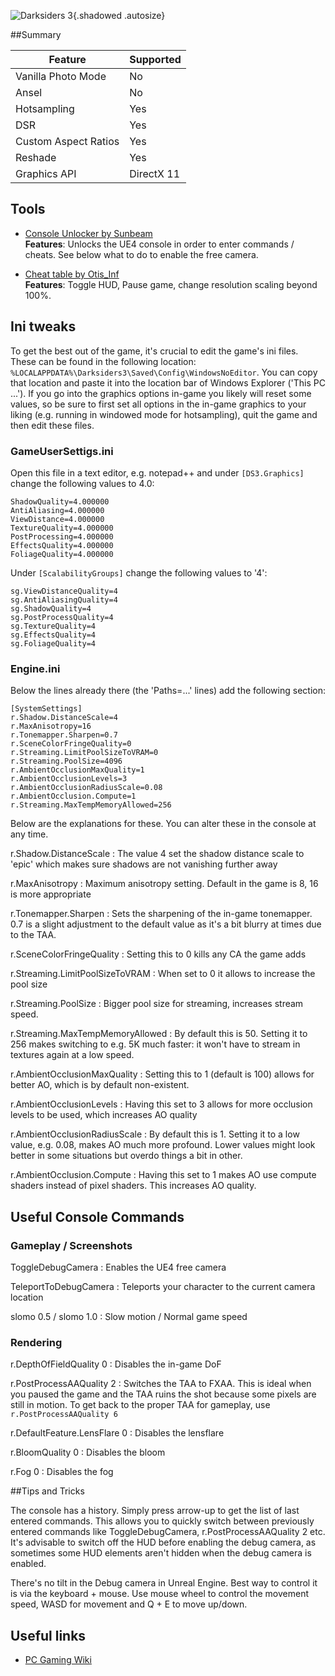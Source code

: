 ![Darksiders 3](Images\darksiders3_header.png "Shot by Otis_Inf"){.shadowed .autosize}

##Summary

Feature | Supported
--|--
Vanilla Photo Mode | No
Ansel | No
Hotsampling | Yes
DSR | Yes
Custom Aspect Ratios | Yes
Reshade | Yes
Graphics API | DirectX 11
 
## Tools

* [Console Unlocker by Sunbeam](http://fearlessrevolution.com/viewtopic.php?t=8318)  
**Features**: Unlocks the UE4 console in order to enter commands / cheats. See below what to do to enable
the free camera.

* [Cheat table by Otis_Inf](..\CheatTables\darksiders3.CT)  
**Features**: Toggle HUD, Pause game, change resolution scaling beyond 100%. 

## Ini tweaks

To get the best out of the game, it's crucial to edit the game's ini files. These can be found in the following location:
`%LOCALAPPDATA%\Darksiders3\Saved\Config\WindowsNoEditor`. You can copy that location and paste it into the location bar of Windows Explorer ('This PC ...').
If you go into the graphics options in-game you likely will reset some values, 
so be sure to first set all options in the in-game graphics to your liking (e.g. running in windowed mode for hotsampling), quit the 
game and then edit these files. 

### GameUserSettigs.ini
Open this file in a text editor, e.g. notepad++ and under `[DS3.Graphics]` change the following values to 4.0:
```
ShadowQuality=4.000000
AntiAliasing=4.000000
ViewDistance=4.000000
TextureQuality=4.000000
PostProcessing=4.000000
EffectsQuality=4.000000
FoliageQuality=4.000000
```

Under `[ScalabilityGroups]` change the following values to '4':
```
sg.ViewDistanceQuality=4
sg.AntiAliasingQuality=4
sg.ShadowQuality=4
sg.PostProcessQuality=4
sg.TextureQuality=4
sg.EffectsQuality=4
sg.FoliageQuality=4
```

### Engine.ini
Below the lines already there (the 'Paths=...' lines) add the following section:
```
[SystemSettings]
r.Shadow.DistanceScale=4
r.MaxAnisotropy=16
r.Tonemapper.Sharpen=0.7
r.SceneColorFringeQuality=0
r.Streaming.LimitPoolSizeToVRAM=0
r.Streaming.PoolSize=4096
r.AmbientOcclusionMaxQuality=1
r.AmbientOcclusionLevels=3
r.AmbientOcclusionRadiusScale=0.08
r.AmbientOcclusion.Compute=1
r.Streaming.MaxTempMemoryAllowed=256
```

Below are the explanations for these. You can alter these in the console at any time.

r.Shadow.DistanceScale
:	The value 4 set the shadow distance scale to 'epic' which makes sure shadows are not vanishing further away

r.MaxAnisotropy
:	Maximum anisotropy setting. Default in the game is 8, 16 is more appropriate

r.Tonemapper.Sharpen
:	Sets the sharpening of the in-game tonemapper. 0.7 is a slight adjustment to the default value as it's a bit blurry at times due to the TAA.

r.SceneColorFringeQuality
:	Setting this to 0 kills any CA the game adds

r.Streaming.LimitPoolSizeToVRAM
:	When set to 0 it allows to increase the pool size

r.Streaming.PoolSize
:	Bigger pool size for streaming, increases stream speed.

r.Streaming.MaxTempMemoryAllowed
:	By default this is 50. Setting it to 256 makes switching to e.g. 5K much faster: it won't have to stream in textures again at a low speed.

r.AmbientOcclusionMaxQuality
:	Setting this to 1 (default is 100) allows for better AO, which is by default non-existent.

r.AmbientOcclusionLevels
:	Having this set to 3 allows for more occlusion levels to be used, which increases AO quality

r.AmbientOcclusionRadiusScale
:	By default this is 1. Setting it to a low value, e.g. 0.08, makes AO much more profound. Lower values might look better
in some situations but overdo things a bit in other.

r.AmbientOcclusion.Compute
:	Having this set to 1 makes AO use compute shaders instead of pixel shaders. This increases AO quality.

## Useful Console Commands

### Gameplay / Screenshots

ToggleDebugCamera
:	Enables the UE4 free camera

TeleportToDebugCamera
:	Teleports your character to the current camera location  

slomo 0.5 / slomo 1.0
:	Slow motion / Normal game speed

### Rendering

r.DepthOfFieldQuality 0
:	Disables the in-game DoF

r.PostProcessAAQuality 2
:	Switches the TAA to FXAA. This is ideal when you paused the game and the TAA ruins the shot because some pixels are still in motion.
To get back to the proper TAA for gameplay, use `r.PostProcessAAQuality 6`

r.DefaultFeature.LensFlare 0
:	Disables the lensflare

r.BloomQuality 0
:	Disables the bloom

r.Fog 0
:	Disables the fog

##Tips and Tricks

The console has a history. Simply press arrow-up to get the list of last entered commands. This allows you to quickly switch between previously entered
commands like ToggleDebugCamera, r.PostProcessAAQuality 2 etc. It's advisable to switch off the HUD before enabling the debug camera, as sometimes some HUD
elements aren't hidden when the debug camera is enabled. 

There's no tilt in the Debug camera in Unreal Engine. Best way to control it is via the keyboard + mouse. Use mouse wheel to control the movement speed, WASD for
movement and Q + E to move up/down.

## Useful links

* [PC Gaming Wiki](https://pcgamingwiki.com/wiki/Darksiders_III)

